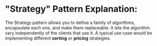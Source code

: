# "Strategy" Pattern Explanation:
The Strategy pattern allows you to define a family of algorithms, encapsulate each one, and make them replaceable.
It lets the algorithm vary independently of the clients that use it.
A typical use case would be implementing different **sorting** or **pricing** strategies.
